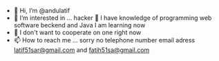 - 👋 Hi, I’m @andulatif
- 👀 I’m interested in ... hacker
🌱 I have knowledge of programming web software beckend and Java I am learning now
- 💞️ I don't want to cooperate on one right now
- 📫 How to reach me ... sorry no telephone number  email adress latif51sar@gmail.com and fatih51sa@gmail.com

<!---
andulatif/andulatif is a ✨ special ✨ repository because its `README.md` (this file) appears on your GitHub profile.
You can click the Preview link to take a look at your changes.
--->
